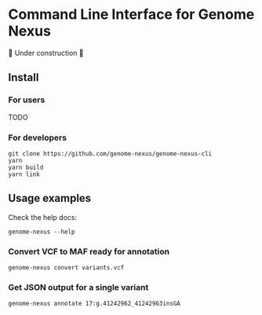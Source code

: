 # Command Line Interface for Genome Nexus
🚧 Under construction 🚧

## Install
### For users
TODO

### For developers
```
git clone https://github.com/genome-nexus/genome-nexus-cli
yarn
yarn build
yarn link
```

## Usage examples
Check the help docs:
```
genome-nexus --help
```

### Convert VCF to MAF ready for annotation
```
genome-nexus convert variants.vcf
```

### Get JSON output for a single variant
```
genome-nexus annotate 17:g.41242962_41242963insGA
```
